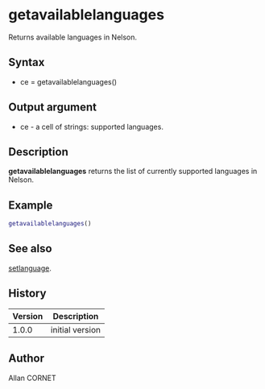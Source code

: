 # getavailablelanguages

Returns available languages in Nelson.

## Syntax

- ce = getavailablelanguages()

## Output argument

- ce - a cell of strings: supported languages.

## Description

  <p><b>getavailablelanguages</b> returns the list of currently supported languages in Nelson.</p>

## Example

```matlab
getavailablelanguages()
```

## See also

[setlanguage](setlanguage.md).

## History

| Version | Description     |
| ------- | --------------- |
| 1.0.0   | initial version |

## Author

Allan CORNET

